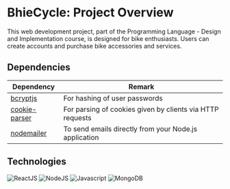 # BhieCycle: Project Overview
This web development project, part of the Programming Language - Design and Implementation course, is designed for bike enthusiasts. Users can create accounts and purchase bike accessories and services. 

## Dependencies
| Dependency                                       | Remark                                      |
| ------------------------------------------------ | ------------------------------------------- |
| [bcryptjs](https://www.npmjs.com/package/bcrypt) | For hashing of user passwords               |
| [cookie-parser](https://www.npmjs.com/package/cookie-parser) | For parsing of cookies given by clients via HTTP requests |
| [nodemailer](https://www.npmjs.com/package/nodemailer) | To send emails directly from your Node.js application|

## Technologies
![ReactJS](https://img.shields.io/badge/React-0E39A9.svg?style=for-the-badge&logo=React&logoColor=white)
![NodeJS](https://img.shields.io/badge/Node.js-339933.svg?style=for-the-badge&logo=nodedotjs&logoColor=white)
![Javascript](https://img.shields.io/badge/JavaScript-F7DF1E.svg?style=for-the-badge&logo=JavaScript&logoColor=black)
![MongoDB](https://img.shields.io/badge/MongoDB-47A248.svg?style=for-the-badge&logo=MongoDB&logoColor=white)
